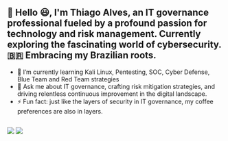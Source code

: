 ## 👋 Hello 😃, I'm Thiago Alves, an IT governance professional fueled by a profound passion for technology and risk management. Currently exploring the fascinating world of cybersecurity. 🇧🇷 Embracing my Brazilian roots.

- 🌱 I’m currently learning Kali Linux, Pentesting, SOC, Cyber Defense, Blue Team and Red Team strategies
- 💬 Ask me about IT governance, crafting risk mitigation strategies, and driving relentless continuous improvement in the digital landscape.
- ⚡ Fun fact: just like the layers of security in IT governance, my coffee preferences are also in layers.

 ##
 
<div> 
  <a href = "mailto:talvestecnologia@gmail.com"><img src="https://img.shields.io/badge/-Gmail-%23333?style=for-the-badge&logo=gmail&logoColor=white" target="_blank"></a>
  <a href="https://www.linkedin.com/in/thiago-tecnologia/" target="_blank"><img src="https://img.shields.io/badge/-LinkedIn-%230077B5?style=for-the-badge&logo=linkedin&logoColor=white" target="_blank"></a> 
  
</div>

 ##
 
<div> 
  


</div>
